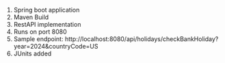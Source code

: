 1. Spring boot application
2. Maven Build
3. RestAPI implementation
4. Runs on port 8080
5. Sample endpoint:  http://localhost:8080/api/holidays/checkBankHoliday?year=2024&countryCode=US
7. JUnits added
